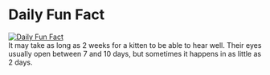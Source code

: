 # Daily Fun Fact
[![Daily Fun Fact](https://github.com/huy2x/daily-fun-facts/actions/workflows/daily-fun-facts.yml/badge.svg)](https://github.com/huy2x/daily-fun-facts/actions/workflows/daily-fun-facts.yml)<br/>
It may take as long as 2 weeks for a kitten to be able to hear well.  Their eyes usually open between 7 and 10 days, but sometimes it happens in as little as 2 days.
